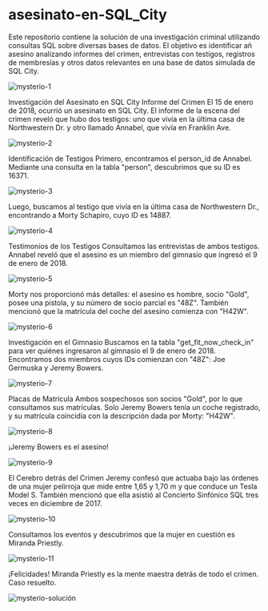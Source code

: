 # asesinato-en-SQL_City
Este repositorio contiene la solución de una investigación criminal utilizando consultas SQL sobre
diversas bases de datos. El objetivo es identificar añ asesino analizando informes del crimen, entrevistas
con testigos, registros de membresías y otros datos relevantes en una base de datos simulada de SQL City.

![mysterio-1](https://github.com/user-attachments/assets/131ee9a4-a75f-4241-869c-2a7b1789b272)

Investigación del Asesinato en SQL City
Informe del Crimen
El 15 de enero de 2018, ocurrió un asesinato en SQL City. El informe de la escena del crimen reveló que hubo dos testigos: uno que vivía en la última casa de Northwestern Dr. y otro llamado Annabel, que vivía en Franklin Ave.

![mysterio-2](https://github.com/user-attachments/assets/6d0dd72f-b5b4-4a41-8ec3-b803d8340371)


Identificación de Testigos
Primero, encontramos el person_id de Annabel. Mediante una consulta en la tabla "person", descubrimos que su ID es 16371.

![mysterio-3](https://github.com/user-attachments/assets/301aa9d8-acb5-49d8-9875-a8d71977ff2c)


Luego, buscamos al testigo que vivía en la última casa de Northwestern Dr., encontrando a Morty Schapiro, cuyo ID es 14887.

![mysterio-4](https://github.com/user-attachments/assets/e10b70cf-0215-453a-826e-311155531ad4)


Testimonios de los Testigos
Consultamos las entrevistas de ambos testigos. Annabel reveló que el asesino es un miembro del gimnasio que ingresó el 9 de enero de 2018.

![mysterio-5](https://github.com/user-attachments/assets/c57a4bdd-2b5a-456e-a738-4fb4a73b2a01)


Morty nos proporcionó más detalles: el asesino es hombre, socio "Gold", posee una pistola, y su número de socio parcial es "48Z". También mencionó que la matrícula del coche del asesino comienza con "H42W".

![mysterio-6](https://github.com/user-attachments/assets/86b0acc4-2753-4963-81ff-f894e4b0253d)


Investigación en el Gimnasio
Buscamos en la tabla "get_fit_now_check_in" para ver quiénes ingresaron al gimnasio el 9 de enero de 2018. Encontramos dos miembros cuyos IDs comienzan con "48Z": Joe Germuska y Jeremy Bowers.

![mysterio-7](https://github.com/user-attachments/assets/29a50e5a-b641-45a6-9047-c61917f94cfa)


Placas de Matrícula
Ambos sospechosos son socios "Gold", por lo que consultamos sus matrículas. Solo Jeremy Bowers tenía un coche registrado, y su matrícula coincidía con la descripción dada por Morty: "H42W".

![mysterio-8](https://github.com/user-attachments/assets/f70178f6-6e76-47cd-b620-c73248f5b37d)


¡Jeremy Bowers es el asesino!

![mysterio-9](https://github.com/user-attachments/assets/a2eafcca-5d8b-40ff-a956-8e02c9056ac5)


El Cerebro detrás del Crimen
Jeremy confesó que actuaba bajo las órdenes de una mujer pelirroja que mide entre 1,65 y 1,70 m y que conduce un Tesla Model S. También mencionó que ella asistió al Concierto Sinfónico SQL tres veces en diciembre de 2017.

![mysterio-10](https://github.com/user-attachments/assets/b84594c4-e182-49ac-98d8-20e8bb00f6f5)


Consultamos los eventos y descubrimos que la mujer en cuestión es Miranda Priestly.

![mysterio-11](https://github.com/user-attachments/assets/c6836dfb-9efc-4555-bf4a-b9ab17b4417f)


¡Felicidades! Miranda Priestly es la mente maestra detrás de todo el crimen. Caso resuelto.

![mysterio-solución](https://github.com/user-attachments/assets/4361ab3e-d469-44f9-9366-ebc2846c33b4)
